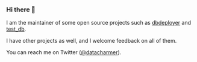 ### Hi there 👋

I am the maintainer of some open source projects such as [dbdeployer](https://www.dbdeployer.com) and [test_db](https://github.com/datacharmer/test_db).

I have other projects as well, and I welcome feedback on all of them.

You can reach me on Twitter ([@datacharmer](https://twitter.com/datacharmer)).

<!--
**datacharmer/datacharmer** is a ✨ _special_ ✨ repository because its `README.md` (this file) appears on your GitHub profile.

Here are some ideas to get you started:

- 🔭 I’m currently working on ...
- 🌱 I’m currently learning ...
- 👯 I’m looking to collaborate on ...
- 🤔 I’m looking for help with ...
- 💬 Ask me about ...
- 📫 How to reach me: ...
- 😄 Pronouns: ...
- ⚡ Fun fact: ...
-->
